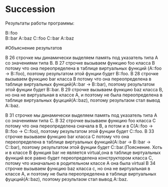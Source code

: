 # Succession

Результаты работы программы:

B::foo   
B::bar
A::baz
C::foo
C::bar
A::baz

#Объяснение результатов

В 26 строчке мы динамически выделяем память под указатель типа А со значениями типа В.
В 27 строчке вызываем функцию foo класса В потому что она переопределена в таблице виртуальных функций (A::foo -> B::foo), поэтому результатом этой фунции будет B::foo. 
В 28 строчке вызываем функцию bar класса В потому что она переопределена в таблице виртуальных функций(A::bar -> B::bar), поэтому результатом этой фунции будет B::bar.
В 29 строчке вызываем функцию baz класса В, но она не виртуальная в классе А, и поэтому не была переопределена в таблице виртуальных фуцкций(A::baz), поэтому результаом стал вывод A::baz.

В 31 строчке мы динамически выделяем память под указатель типа А со значениями типа С.
В 32 строчке вызываем функцию foo класса С потому что она переопределена сначала в В, а потом и в С(A::foo -> B::foo -> C::foo), поэтому результатом этой фунции будет С::foo.
В 33 строчке вызываем функцию bar класса С потому что она переопределена в таблице виртуальных функций(A::bar -> B::bar -> C::bar), поэтому результатом этой фунции будет С::bar.(Пояснение. Хоть и в классе В функция bar не является virtual,она в таблице виртуальных функций все равно будет переопределена конструктором класса С, потому что изначально в родительном классе А она была virtual
В 34 строчке вызываем функцию baz класса c, но она не виртуальная в классе А, и поэтому не была переопределена в таблице виртуальных фуцкций(A::baz), поэтому результаом стал вывод A::baz.

